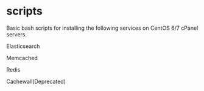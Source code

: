 # scripts
Basic bash scripts for installing the following services on CentOS 6/7 cPanel servers.

Elasticsearch

Memcached

Redis

Cachewall(Deprecated)

